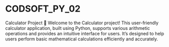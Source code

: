 # CODSOFT_PY_02
Calculator Project 🧮  Welcome to the Calculator project! This user-friendly calculator application, built using Python, supports various arithmetic operations and provides an intuitive interface for users. It’s designed to help users perform basic mathematical calculations efficiently and accurately. 

